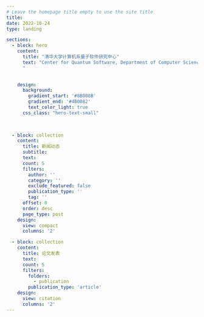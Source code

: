 ```yaml
---
# Leave the homepage title empty to use the site title
title:
date: 2022-10-24
type: landing

sections:
  - block: hero
    content:
      title: "清华大学计算机系量子软件研究中心"
      text: "Center for Quantum Software, Department of Computer Science and Technology, Tsinghua University
      "
      

    design:
      background:
        gradient_start: '#8B008B'
        gradient_end: '#4B0082'
        text_color_light: true
      css_class: "hero-text-small"

          
  
  - block: collection
    content:
      title: 新闻动态
      subtitle: 
      text:
      count: 5
      filters:
        author: ''
        category: ''
        exclude_featured: false
        publication_type: ''
        tag: ''
      offset: 0
      order: desc
      page_type: post
    design:
      view: compact
      columns: '2'

  - block: collection
    content:
      title: 论文发表
      text: 
      count: 5
      filters:
        folders:
          - publication
        publication_type: 'article'
    design:
      view: citation
      columns: '2'
---
```

